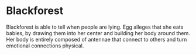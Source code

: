 # Blackforest
Blackforest is able to tell when people are lying. Egg alleges that she eats babies, by drawing them into her center and building her body around them. Her body is entirely composed of antennae that connect to others and turn emotional connections physical.
